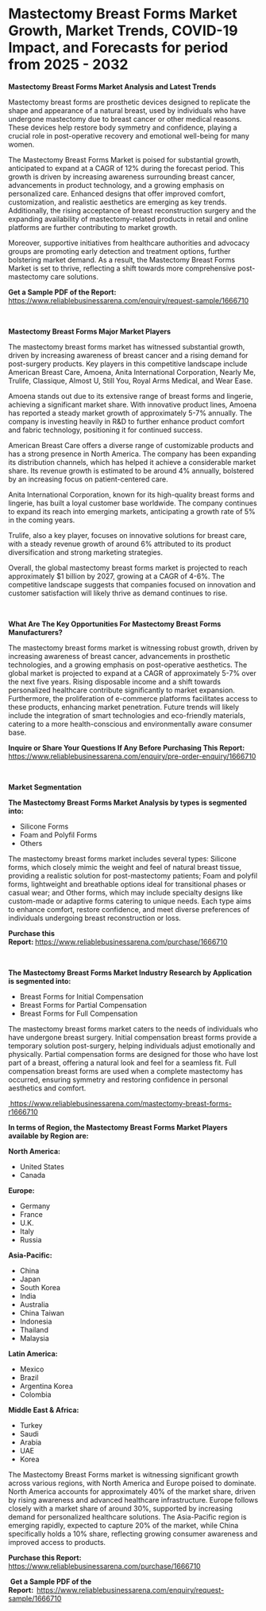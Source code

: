 <p><h1>Mastectomy Breast Forms Market Growth, Market Trends, COVID-19 Impact, and Forecasts for period from 2025 - 2032</h1></p><p><strong>Mastectomy Breast Forms Market Analysis and Latest Trends</strong></p>
<p><p>Mastectomy breast forms are prosthetic devices designed to replicate the shape and appearance of a natural breast, used by individuals who have undergone mastectomy due to breast cancer or other medical reasons. These devices help restore body symmetry and confidence, playing a crucial role in post-operative recovery and emotional well-being for many women.</p><p>The Mastectomy Breast Forms Market is poised for substantial growth, anticipated to expand at a CAGR of 12% during the forecast period. This growth is driven by increasing awareness surrounding breast cancer, advancements in product technology, and a growing emphasis on personalized care. Enhanced designs that offer improved comfort, customization, and realistic aesthetics are emerging as key trends. Additionally, the rising acceptance of breast reconstruction surgery and the expanding availability of mastectomy-related products in retail and online platforms are further contributing to market growth.</p><p>Moreover, supportive initiatives from healthcare authorities and advocacy groups are promoting early detection and treatment options, further bolstering market demand. As a result, the Mastectomy Breast Forms Market is set to thrive, reflecting a shift towards more comprehensive post-mastectomy care solutions.</p></p>
<p><strong>Get a Sample PDF of the Report:&nbsp;</strong> <a href="https://www.reliablebusinessarena.com/enquiry/request-sample/1666710?utm_campaign=3128&utm_medium=2&utm_source=Github&utm_content=ia&utm_term=16042025&utm_id=mastectomy-breast-forms">https://www.reliablebusinessarena.com/enquiry/request-sample/1666710</a></p>
<p>&nbsp;</p>
<p><strong>Mastectomy Breast Forms Major Market Players</strong></p>
<p><p>The mastectomy breast forms market has witnessed substantial growth, driven by increasing awareness of breast cancer and a rising demand for post-surgery products. Key players in this competitive landscape include American Breast Care, Amoena, Anita International Corporation, Nearly Me, Trulife, Classique, Almost U, Still You, Royal Arms Medical, and Wear Ease. </p><p>Amoena stands out due to its extensive range of breast forms and lingerie, achieving a significant market share. With innovative product lines, Amoena has reported a steady market growth of approximately 5-7% annually. The company is investing heavily in R&D to further enhance product comfort and fabric technology, positioning it for continued success.</p><p>American Breast Care offers a diverse range of customizable products and has a strong presence in North America. The company has been expanding its distribution channels, which has helped it achieve a considerable market share. Its revenue growth is estimated to be around 4% annually, bolstered by an increasing focus on patient-centered care.</p><p>Anita International Corporation, known for its high-quality breast forms and lingerie, has built a loyal customer base worldwide. The company continues to expand its reach into emerging markets, anticipating a growth rate of 5% in the coming years.</p><p>Trulife, also a key player, focuses on innovative solutions for breast care, with a steady revenue growth of around 6% attributed to its product diversification and strong marketing strategies.</p><p>Overall, the global mastectomy breast forms market is projected to reach approximately $1 billion by 2027, growing at a CAGR of 4-6%. The competitive landscape suggests that companies focused on innovation and customer satisfaction will likely thrive as demand continues to rise.</p></p>
<p>&nbsp;</p>
<p><strong>What Are The Key Opportunities For Mastectomy Breast Forms Manufacturers?</strong></p>
<p><p>The mastectomy breast forms market is witnessing robust growth, driven by increasing awareness of breast cancer, advancements in prosthetic technologies, and a growing emphasis on post-operative aesthetics. The global market is projected to expand at a CAGR of approximately 5-7% over the next five years. Rising disposable income and a shift towards personalized healthcare contribute significantly to market expansion. Furthermore, the proliferation of e-commerce platforms facilitates access to these products, enhancing market penetration. Future trends will likely include the integration of smart technologies and eco-friendly materials, catering to a more health-conscious and environmentally aware consumer base.</p></p>
<p><strong>Inquire or Share Your Questions If Any Before Purchasing This Report:</strong> <a href="https://www.reliablebusinessarena.com/enquiry/pre-order-enquiry/1666710?utm_campaign=3128&utm_medium=2&utm_source=Github&utm_content=ia&utm_term=16042025&utm_id=mastectomy-breast-forms">https://www.reliablebusinessarena.com/enquiry/pre-order-enquiry/1666710</a></p>
<p>&nbsp;</p>
<p><strong>Market Segmentation</strong></p>
<p><strong>The Mastectomy Breast Forms Market Analysis by types is segmented into:</strong></p>
<p><ul><li>Silicone Forms</li><li>Foam and Polyfil Forms</li><li>Others</li></ul></p>
<p><p>The mastectomy breast forms market includes several types: Silicone forms, which closely mimic the weight and feel of natural breast tissue, providing a realistic solution for post-mastectomy patients; Foam and polyfil forms, lightweight and breathable options ideal for transitional phases or casual wear; and Other forms, which may include specialty designs like custom-made or adaptive forms catering to unique needs. Each type aims to enhance comfort, restore confidence, and meet diverse preferences of individuals undergoing breast reconstruction or loss.</p></p>
<p><strong>Purchase this Report:&nbsp;</strong><a href="https://www.reliablebusinessarena.com/purchase/1666710?utm_campaign=3128&utm_medium=2&utm_source=Github&utm_content=ia&utm_term=16042025&utm_id=mastectomy-breast-forms">https://www.reliablebusinessarena.com/purchase/1666710</a></p>
<p>&nbsp;</p>
<p><strong>The Mastectomy Breast Forms Market Industry Research by Application is segmented into:</strong></p>
<p><ul><li>Breast Forms for Initial Compensation</li><li>Breast Forms for Partial Compensation</li><li>Breast Forms for Full Compensation</li></ul></p>
<p><p>The mastectomy breast forms market caters to the needs of individuals who have undergone breast surgery. Initial compensation breast forms provide a temporary solution post-surgery, helping individuals adjust emotionally and physically. Partial compensation forms are designed for those who have lost part of a breast, offering a natural look and feel for a seamless fit. Full compensation breast forms are used when a complete mastectomy has occurred, ensuring symmetry and restoring confidence in personal aesthetics and comfort.</p></p>
<p><a href="https://www.reliablebusinessarena.com/mastectomy-breast-forms-r1666710?utm_campaign=3128&utm_medium=2&utm_source=Github&utm_content=ia&utm_term=16042025&utm_id=mastectomy-breast-forms">&nbsp;https://www.reliablebusinessarena.com/mastectomy-breast-forms-r1666710</a></p>
<p><strong>In terms of Region, the Mastectomy Breast Forms Market Players available by Region are:</strong></p>
<p>
    <p> <strong> North America: </strong>
        <ul>
            <li>United States</li>
            <li>Canada</li>
        </ul>
        </p> 
    <p> <strong> Europe: </strong>
        <ul>
            <li>Germany</li>
            <li>France</li>
            <li>U.K.</li>
            <li>Italy</li>
            <li>Russia</li>
        </ul>
        </p> 
    <p> <strong> Asia-Pacific: </strong>
        <ul>
            <li>China</li>
            <li>Japan</li>
            <li>South Korea</li>
            <li>India</li>
            <li>Australia</li>
            <li>China Taiwan</li>
            <li>Indonesia</li>
            <li>Thailand</li>
            <li>Malaysia</li>
        </ul>
        </p> 
    <p> <strong> Latin America: </strong>
        <ul>
            <li>Mexico</li>
            <li>Brazil</li>
            <li>Argentina Korea</li>
            <li>Colombia</li>
        </ul>
        </p> 
    <p> <strong> Middle East & Africa: </strong>
        <ul>
            <li>Turkey</li>
            <li>Saudi</li>
            <li>Arabia</li>
            <li>UAE</li>
            <li>Korea</li>
        </ul>
    </p>
    </p>
<p><p>The Mastectomy Breast Forms market is witnessing significant growth across various regions, with North America and Europe poised to dominate. North America accounts for approximately 40% of the market share, driven by rising awareness and advanced healthcare infrastructure. Europe follows closely with a market share of around 30%, supported by increasing demand for personalized healthcare solutions. The Asia-Pacific region is emerging rapidly, expected to capture 20% of the market, while China specifically holds a 10% share, reflecting growing consumer awareness and improved access to products.</p></p>
<p><strong>Purchase this Report: </strong><a href="https://www.reliablebusinessarena.com/purchase/1666710?utm_campaign=3128&utm_medium=2&utm_source=Github&utm_content=ia&utm_term=16042025&utm_id=mastectomy-breast-forms">https://www.reliablebusinessarena.com/purchase/1666710</a></p>
<p>&nbsp;<strong>Get a Sample PDF of the Report:&nbsp;&nbsp;</strong><a href="https://www.reliablebusinessarena.com/enquiry/request-sample/1666710?utm_campaign=3128&utm_medium=2&utm_source=Github&utm_content=ia&utm_term=16042025&utm_id=mastectomy-breast-forms">https://www.reliablebusinessarena.com/enquiry/request-sample/1666710</a></p>
<p><strong></strong></p>
<p><p></p><p></p><p></p></p>